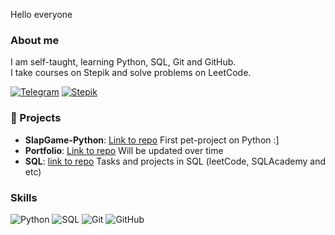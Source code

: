 Hello everyone

### About me
I am self-taught, learning Python, SQL, Git and GitHub. <br>
I take courses on Stepik and solve problems on LeetCode.<br>

[![Telegram](https://img.shields.io/badge/Telegram-Ersildan-blue)](https://t.me/ersildan)
[![Stepik](https://img.shields.io/badge/Stepik-Andrew-green)](https://stepik.org/users/377286794)


### 📂 Projects
- **SlapGame-Python**: [Link to repo](https://github.com/Ersildan/SlapGame-Python) First pet-project on Python :]
- **Portfolio**: [Link to repo](https://github.com/Ersildan/PortfolioPython) Will be updated over time
- **SQL**: [link to repo](https://github.com/Ersildan/SQL) Tasks and projects in SQL (leetCode, SQLAcademy and etc)

### Skills
![Python](https://img.shields.io/badge/Python-3776AB?style=flat&logo=python&logoColor=white)
![SQL](https://img.shields.io/badge/SQL-00758F?style=flat&logo=sql&logoColor=white)
![Git](https://img.shields.io/badge/Git-F05032?style=flat&logo=git&logoColor=white)
![GitHub](https://img.shields.io/badge/GitHub-181717?style=flat&logo=github&logoColor=white)
